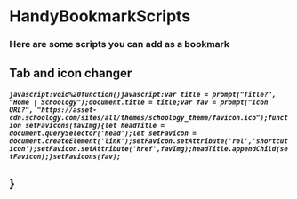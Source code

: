# HandyBookmarkScripts
### Here are some scripts you can add as a bookmark

## Tab and icon changer
##### `javascript:void%20function()javascript:var title = prompt("Title?", "Home | Schoology");document.title = title;var fav = prompt("Icon URL?", "https://asset-cdn.schoology.com/sites/all/themes/schoology_theme/favicon.ico");function setFavicons(favImg){let headTitle = document.querySelector('head');let setFavicon = document.createElement('link');setFavicon.setAttribute('rel','shortcut icon');setFavicon.setAttribute('href',favImg);headTitle.appendChild(setFavicon);}setFavicons(fav);`

## }
